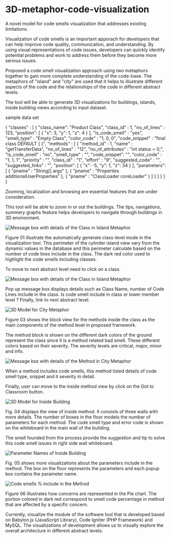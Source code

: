 # 3D-metaphor-code-visualization
A novel model for code smells visualization that addresses existing limitations.

Visualization of code smells is an important apporach for developers that can help improve code quality, communication, and understanding. 
By using visual representations of code issues, developers can quickly identify potential problems and work to address them before they become more serious issues.

Proposed a code smell visualization approach using two metaphors together to gain more complete understanding of the code-base. 
The metaphors of "island" and "city" are used that it helps to illustrate different aspects of the code and the relationships of the code in different abstract levels. 

The tool will be able to generate 3D visualizations for buildings, islands, inside building views according to input dataset. 

sample data set

{
  "classes" : [
    {
      "class_name": "Product Class",
      "class_id" : 1,
      "no_of_lines" : 123,
      "position": [
        {
        "x": 3,
        "y": 1,
        "z": 4
        }
      ],
    "is_code_smell" : "yes",
    "smell_type" : "Empty Class",
    "color_code" : "1, 0, 0",
    "code_snippet" : "final class DEFAULT { }",
    "methods" : [
          {
          "method_id" : 1,
          "name" : "getTransferData",
          "no_of_lines" : "12",
          "no_of_attributes" : "int status = 0;",
          "is_code_smell" : "no",
          "smell_type" : "",
          "code_snippet": "",
          "color_code" : "1, 1, 1",
          "priority" : "",
          "class_id" : "1",
          "effort" : "9",
          "suggested_code" : "",
          "suggested_links" : "",
          "position": [
            {
            "x": -5,
            "y": 1,
            "z": 34
            }
          ],
          "parameters": [
            {
            "pname" : "String[] args"
            },
            {
            "pname" : "Properties additionalUserProperties"
            },
            {
            "pname" : "ClassLoader coreLoader"
            }
          ]
        }
    ]
  }
 ]
}

Zooming, localization and browsing are essential features that are under consideration.

This tool will be able to zoom in or out the buildings. The tips, navigations, summery graphs feature helps developers to navigate through buildings in 3D environment. 


![Message box with details of the Class in Island Metaphor](https://user-images.githubusercontent.com/8435152/236656083-df177f8d-ab63-4739-99ce-4c5b7251d193.png, "some title")


Figure 01 illustrate the automatically generate class-level mode in the visualization tool. This perimeter of the cylinder island view vary from the dynamic values in the database and this perimeter calculate based on the number of code lines include in the class. The dark red color used to highlight the code smells including classes. 

To move to next abstract level need to click on a class. 

![Message box with details of the Class in Island Metaphor](https://user-images.githubusercontent.com/8435152/236658135-27112591-f796-4eff-8dd9-3041f84c7714.png)

Pop up message box displays details such as Class Name, number of Code Lines include in the class.
Is code smell include in class or lower member level ? 
Finally, link to next abstract level.

![3D Model for City Metaphor](https://user-images.githubusercontent.com/8435152/236658156-e1a64447-28d3-49f8-b604-cc98555c4e10.png)

Figure 03 shows the block view for the methods inside the class as the main components of the method level in proposed framework.  

The method block is shown on the different dark colors of the ground represent the class since it is a method related bad smell. These different colors based on their severity. The severity levels are critical, major, minor and info.

![Message box with details of the Method in City Metaphor](https://user-images.githubusercontent.com/8435152/236658165-819646e0-91ed-42dd-a5b3-aca5eb400916.png)

When a method includes code smells, this method listed details of code smell type, snippet and it severity in detail. 

Finally, user can move to the inside method view by click on the Got to Classroom button.

![3D Model for Inside Building](https://user-images.githubusercontent.com/8435152/236658181-4c72ae23-5bee-4b3a-a3ff-a7761cf984b5.png)

Fig. 04 displays the view of inside method. It consists of three walls with more details. The number of boxes in the floor models the number of parameters for each method. The code smell type and error code is shown on the whiteboard in the main wall of the building. 

The smell founded from the process provide the suggestion and tip to solve this code smell issues in right side wall whiteboard.

![Parameter Names of Inside Building](https://user-images.githubusercontent.com/8435152/236658186-ad0660e3-3af8-4721-900a-ca66594d63a4.png)

Fig. 05 shows more visualizations about the parameters include in the method. The box on the floor represents the parameters and each popup box contains the parameter name.

![Code smells % include in the Method](https://user-images.githubusercontent.com/8435152/236658191-bec63212-9f98-4672-b7eb-5feb4d99ff0a.png)

Figure 06 illustrates how concerns are represented in the Pie chart. The portion colored in dark red correspond to smell code percentage in method that are affected by a specific concern.

Currently, visualize the module of the software tool that is developed based on Babylon.js (JavaScript Library), Code Igniter (PHP Framework) and MySQL. The visualizations of development allows us to visually explore the overall architecture in different abstract levels.




